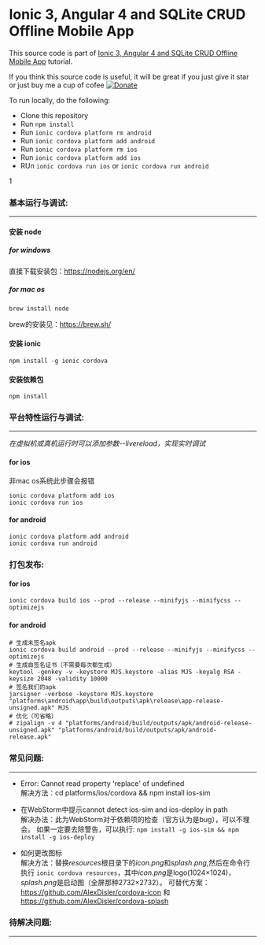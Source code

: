 # Ionic 3, Angular 4 and SQLite CRUD Offline Mobile App

This source code is part of [Ionic 3, Angular 4 and SQLite CRUD Offline Mobile App](https://www.djamware.com/post/59c53a1280aca768e4d2b143/ionic-3-angular-4-and-sqlite-crud-offline-mobile-app) tutorial.

If you think this source code is useful, it will be great if you just give it star or just buy me a cup of cofee [![Donate](https://img.shields.io/badge/Donate-PayPal-green.svg)](https://www.paypal.com/cgi-bin/webscr?cmd=_s-xclick&hosted_button_id=Q5WK24UVWUGBN)

To run locally, do the following:
* Clone this repository
* Run `npm install`
* Run `ionic cordova platform rm android`
* Run `ionic cordova platform add android`
* Run `ionic cordova platform rm ios`
* Run `ionic cordova platform add ios`
* RUn `ionic cordova run ios` or `ionic cordova run android`


1
### 基本运行与调试:
---

#### 安装 node

##### for windows
直接下载安装包：https://nodejs.org/en/

##### for mac os
```
brew install node
```
brew的安装见：https://brew.sh/

#### 安装 ionic
```
npm install -g ionic cordova
```
#### 安装依赖包
```
npm install
```

### 平台特性运行与调试:
---
*在虚拟机或真机运行时可以添加参数--livereload，实现实时调试*

#### for ios
非mac os系统此步骤会报错
```
ionic cordova platform add ios
ionic cordova run ios
```

#### for android
```
ionic cordova platform add android
ionic cordova run android
```

### 打包发布:


#### for ios
```
ionic cordova build ios --prod --release --minifyjs --minifycss --optimizejs
```

#### for android
```
# 生成未签名apk
ionic cordova build android --prod --release --minifyjs --minifycss --optimizejs
# 生成自签名证书（不需要每次都生成）
keytool -genkey -v -keystore MJS.keystore -alias MJS -keyalg RSA -keysize 2048 -validity 10000
# 签名我们的apk
jarsigner -verbose -keystore MJS.keystore "platforms\android\app\build\outputs\apk\release\app-release-unsigned.apk" MJS
# 优化（可省略）
# zipalign -v 4 "platforms/android/build/outputs/apk/android-release-unsigned.apk" "platforms/android/build/outputs/apk/android-release.apk"
```

### 常见问题:
---

* Error: Cannot read property 'replace' of undefined  
解决方法：cd platforms/ios/cordova && npm install ios-sim

* 在WebStorm中提示cannot detect ios-sim and ios-deploy in path  
解决办法：此为WebStorm对于依赖项的检查（官方认为是bug），可以不理会。
如果一定要去除警告，可以执行:
`npm install -g ios-sim && npm install -g ios-deploy`

* 如何更改图标  
解决方法：替换*resources*根目录下的*icon.png*和*splash.png*,然后在命令行执行
`ionic cordova resources`，其中*icon.png*是logo(1024×1024)，*splash.png*是启动图（全屏那种2732×2732）。
可替代方案：
https://github.com/AlexDisler/cordova-icon 和
https://github.com/AlexDisler/cordova-splash

### 待解决问题:
---

